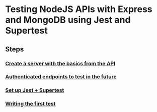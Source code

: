 # Testing NodeJS APIs with Express and MongoDB using Jest and Supertest


## Steps

### [Create a server with the basics from the API](https://medium.com/@chrisbenseler/testing-nodejs-apis-pt-i-create-express-api-with-authentication-eb9c3f678767)

### [Authenticated endpoints to test in the future](https://medium.com/@chrisbenseler/testing-nodejs-apis-pt-ii-some-authenticated-endpoints-to-test-in-the-future-1ae2c5bbf06f)

### [Set up Jest + Supertest](https://medium.com/@chrisbenseler/testing-nodejs-apis-pt-iii-set-up-jest-supertest-and-tasks-49725f9b8fba)

### [Writing the first test](https://medium.com/@chrisbenseler/testing-nodejs-apis-pt-iv-writing-the-first-test-6a2c80afecbe)